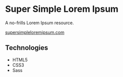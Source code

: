 # Super Simple Lorem Ipsum

A no-frills Lorem Ipsum resource.

[supersimpleloremipsum.com](https://supersimpleloremipsum.com)

## Technologies

- HTML5
- CSS3
- Sass
